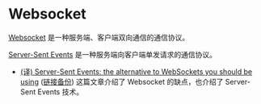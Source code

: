 # Websocket

[Websocket](https://developer.mozilla.org/zh-CN/docs/Web/API/WebSockets_API) 是一种服务端、客户端双向通信的通信协议。

[Server-Sent Events](https://developer.mozilla.org/zh-CN/docs/Web/API/Server-sent_events) 是一种服务端向客户端单发请求的通信协议。

- [(译) Server-Sent Events: the alternative to WebSockets you should be using](https://shansan.top/2023/03/11/sse-websocket/)  ([链接备份](https://web.archive.org/web/20230509162013/https://shansan.top/2023/03/11/sse-websocket/)) 这篇文章介绍了 Websocket 的缺点，也介绍了 Server-Sent Events 技术。
